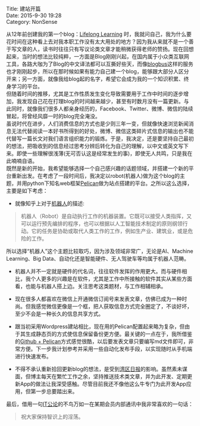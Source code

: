 Title: 建站开篇  
Date: 2015-9-30 19:28   
Category: NonSense

从12年前创建我的第一个blog：[Lifelong Learning](http://www.lifelongblog.cn/ "Lifelong Learning") 时，我就问自己，我为什么要花时间在这种看上去对我本职工作没有太大用处的地方？因为我从来就不是一个善于写文章的人，读书时往往只有写议论类文章才能稍微获得老师的赞扬。现在回想起来，当时的想法比较纯粹，一方面是Blog刚刚兴起，在国内属于小众类互联网工具，各路大咖为了Blog的中文译法都可以互撕好些天，而像[blogbus](http://www.blogbus.com/ "博客大巴")这样的服务也才刚刚起步，所以在那时候如果有能力自己建一个blog，能够跟大部分人区分开来；另一方面，就像我给blog起的名字，希望它会成为我的一个知识积累、终身学习的平台。  
但随着时间的推移，尤其是工作性质发生变化导致需要用于工作中时间的逐步增加，我发现自己花在打理blog的时间越来越少，甚至有时数月没有一篇更新。与此同时，就像我们很多人都亲身经历的，Facebook、Twitter、微博、微信的陆续冒起，将曾经风靡一时的blog完全淹没。  
虽说时代在进步，人们消费信息的方式也是少则三年一变，但就像快速浏览新闻消息无法代替阅读一本好书所得到的好处，微博、微信这类碎片式信息的输出也不能代替写一篇长文对我们语言组织能力的锻炼。于是，我决定，还是要坚持自己最初的想法，把吸收到的信息经过思考分辨后转化为自己的理解，以中文或英文写下来。即使一些理解很浅薄(无可否认这是经常发生的事)，即使无人共鸣，只是我在此喃喃自语。  
既然是新的开始，我希望能够选择一个自己感兴趣的话题领域，并搭建一个新的平台重新出发。在考虑了一段时间后，我决定以robot(机器人)做为这个blog的主题，并用python下知名web框架[Pelican](http://blog.getpelican.com/)做为站点搭建的平台。之所以这么选择，主要是如下考虑：  

*  就像知乎上对于[机器人](http://www.zhihu.com/topic/19551273)的描述:
>机器人（Robot）是自动执行工作的机器装置。它既可以接受人类指挥，又可以运行预先编排的程序，也可以根据以人工智能技术制定的原则纲领行动。它的任务是协助或取代人类工作的工作，例如生产业、建筑业，或是危险的工作。

  所以选择“机器人”这个主题比较取巧，因为涉及领域非常广，无论是AI、Machine Learning、Big Data、自动化还是智能硬件、无人驾驶车等均属于机器人范畴。

* 机器人并不一定就是硬件的代名词，往往软件发挥的作用更大。而与硬件相比，我个人更多的兴趣是在软件，尤其是工作中所接触的软件其实从某些方面看，也能与机器人搭上边。关注思考这类题材，与工作相辅相承。

* 现在很多人都喜欢在微信上开通微信订阅号来发表文章，仿佛已成为一种时尚。但我感觉微信更像是一个框，把人获取信息方式完全圈定了，不谈好坏，至少不会是一种长久的信息共享方式。

* 跟当初采用Wordpress建站相比，现在用的Pelican配置起来略为复杂，但由于其生成静态页的方式使信息保留备份更方便。最关键的一点在于，我所借鉴的[Github + Pelican](http://jamesnewbrain.com/how-to-host-pelican-github-vps-blog.html)方式感觉很酷，以后要发表文章只要编写md文件即可，非常方便。下一步我计划参考并采用一些自动化发布手段，以实现随时从手机端进行快速发布。

* 不得不承认重新拾回更新blog的想法，是受到[湾区日报](http://wanqu.co/)的影响。虽然素未谋面，但博主每天在繁忙工作之余，坚持推送技术类文章，并为此开发、定期更新App的做法让我深受感触。尽管目前我还不像他这么牛专门为此开发App应用，但第一步总要踏出来。

最后，借用一句[IT公论](https://ipn.li/itgonglun/)的不鸟万如一在某期会员内部通讯中我非常喜欢的一句话：
> 祝大家保持智识上的淫荡。